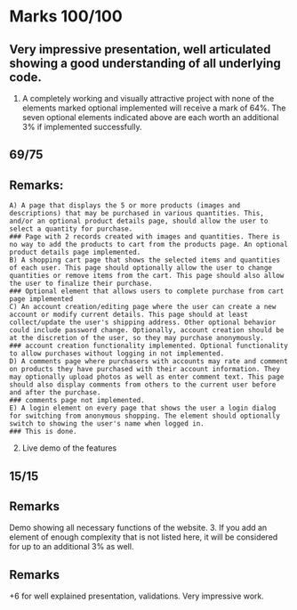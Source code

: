 
# Marks 100/100
## Very impressive presentation, well articulated showing a good understanding of all underlying code.
1. A completely working and visually attractive project with none of the elements marked optional implemented will receive a mark of 64%. The seven optional elements indicated above are each worth an additional 3% if implemented successfully.
## 69/75
## Remarks:
    A) A page that displays the 5 or more products (images and descriptions) that may be purchased in various quantities. This, and/or an optional product details page, should allow the user to select a quantity for purchase.
    ### Page with 2 records created with images and quantities. There is no way to add the products to cart from the products page. An optional product details page implemented.  
    B) A shopping cart page that shows the selected items and quantities of each user. This page should optionally allow the user to change quantities or remove items from the cart. This page should also allow the user to finalize their purchase.
    ### Optional element that allows users to complete purchase from cart page implemented
    C) An account creation/editing page where the user can create a new account or modify current details. This page should at least collect/update the user's shipping address. Other optional behavior could include password change. Optionally, account creation should be at the discretion of the user, so they may purchase anonymously.
    ### account creation functionality implemented. Optional functionality to allow purchases without logging in not implemented.
    D) A comments page where purchasers with accounts may rate and comment on products they have purchased with their account information. They may optionally upload photos as well as enter comment text. This page should also display comments from others to the current user before and after the purchase.
    ### comments page not implemented.
    E) A login element on every page that shows the user a login dialog for switching from anonymous shopping. The element should optionally switch to showing the user's name when logged in.
    ### This is done.
    
2. Live demo of the features
## 15/15
## Remarks
Demo showing all necessary functions of the website.
3. If you add an element of enough complexity that is not listed here, it will be considered for up to an additional 3% as well.
## Remarks
+6 for well explained presentation, validations. Very impressive work.
